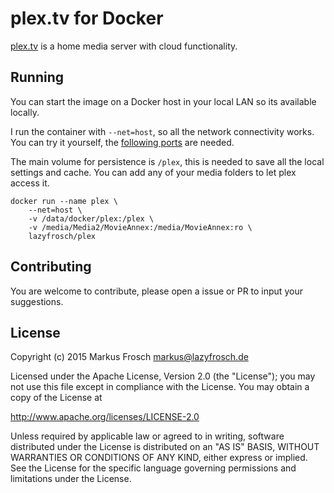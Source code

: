 plex.tv for Docker
==================

[plex.tv](http://plex.tv) is a home media server with cloud functionality.

## Running

You can start the image on a Docker host in your local LAN so its available locally.

I run the container with `--net=host`, so all the network connectivity works. You can try it yourself, the [following ports](https://support.plex.tv/hc/en-us/articles/201543147-What-network-ports-do-I-need-to-allow-through-my-firewall) are needed.

The main volume for persistence is `/plex`, this is needed to save all the local settings and cache. You can add any of your media folders to let plex access it.

```shell
docker run --name plex \
    --net=host \
    -v /data/docker/plex:/plex \
    -v /media/Media2/MovieAnnex:/media/MovieAnnex:ro \
    lazyfrosch/plex
```

## Contributing

You are welcome to contribute, please open a issue or PR to input your suggestions.

## License

   Copyright (c) 2015 Markus Frosch <markus@lazyfrosch.de>

   Licensed under the Apache License, Version 2.0 (the "License");
   you may not use this file except in compliance with the License.
   You may obtain a copy of the License at

   http://www.apache.org/licenses/LICENSE-2.0

   Unless required by applicable law or agreed to in writing, software
   distributed under the License is distributed on an "AS IS" BASIS,
   WITHOUT WARRANTIES OR CONDITIONS OF ANY KIND, either express or implied.
   See the License for the specific language governing permissions and
   limitations under the License.
